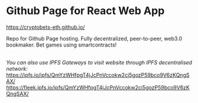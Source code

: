 # Github Page for React Web App

https://cryptobets-eth.github.io/

Repo for Github Page hosting. Fully decentralized, peer-to-peer, web3.0 bookmaker. Bet games using smartcontracts! 

\
*You can also use IPFS Gateways to visit website through IPFS decentralised network:* \
https://ipfs.io/ipfs/QmYzWHfpgT4jJcPnVccokw2ci5gozP59bco9V6zKQngSAX/ \
https://fleek.ipfs.io/ipfs/QmYzWHfpgT4jJcPnVccokw2ci5gozP59bco9V6zKQngSAX/

